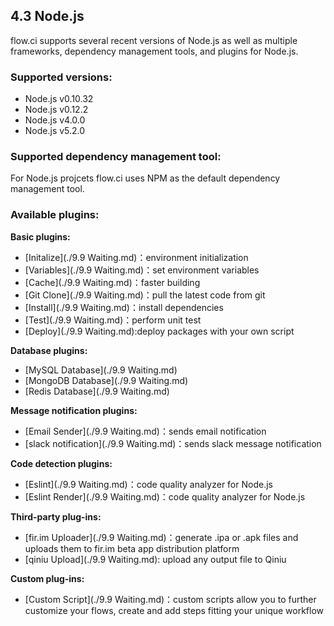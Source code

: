 
## 4.3 Node.js

flow.ci supports several recent versions of Node.js as well as multiple frameworks, dependency management tools, and plugins for Node.js.


### Supported versions:

- Node.js v0.10.32
- Node.js v0.12.2
- Node.js v4.0.0
- Node.js v5.2.0


### Supported dependency management tool:

For Node.js projcets flow.ci uses NPM as the default dependency management tool.

### Available plugins:

<b>Basic plugins:</b>
- [Initalize](./9.9 Waiting.md)：environment initialization 
- [Variables](./9.9 Waiting.md)：set environment variables
- [Cache](./9.9 Waiting.md)：faster building
- [Git Clone](./9.9 Waiting.md)：pull the latest code from git
- [Install](./9.9 Waiting.md)：install dependencies
- [Test](./9.9 Waiting.md)：perform unit test
- [Deploy](./9.9 Waiting.md):deploy packages with your own script

<b>Database plugins:</b>
- [MySQL Database](./9.9 Waiting.md)
- [MongoDB Database](./9.9 Waiting.md)
- [Redis Database](./9.9 Waiting.md)

<b>Message notification plugins:</b>
- [Email Sender](./9.9 Waiting.md)：sends email notification 
- [slack notification](./9.9 Waiting.md)：sends slack message notification

<b>Code detection plugins:</b>
- [Eslint](./9.9 Waiting.md)：code quality analyzer for Node.js
- [Eslint Render](./9.9 Waiting.md)：code quality analyzer for Node.js

<b>Third-party plug-ins:</b>
- [fir.im Uploader](./9.9 Waiting.md)：generate .ipa or .apk files and uploads them to fir.im beta app distribution platform
- [qiniu Upload](./9.9 Waiting.md): upload any output file to Qiniu

<b>Custom plug-ins:</b>
- [Custom Script](./9.9 Waiting.md)：custom scripts allow you to further customize your flows, create and add steps fitting your unique workflow
